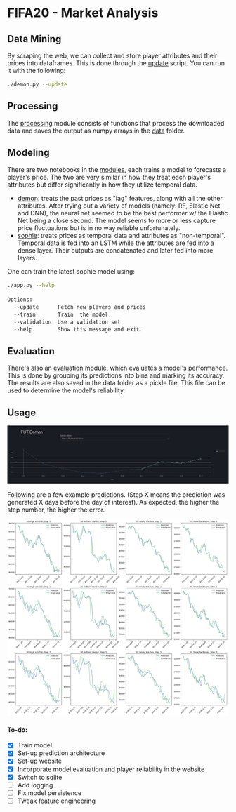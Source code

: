 # FIFA20 - Market Analysis

## Data Mining

By scraping the web, we can collect and store player attributes and their prices into dataframes. This is done through the [update](https://github.com/cvaf/fut/blob/master/modules/update.py) script. You can run it with the following:

```bash
./demon.py --update 
```

## Processing

The [processing](https://github.com/cvaf/fut/blob/master/modules/preprocessing.py) module consists of functions that process the downloaded data and saves the output as numpy arrays in the [data](https://github.com/cvaf/fut/tree/master/data) folder. 

## Modeling

There are two notebooks in the [modules](https://github.com/cvaf/fut/tree/master/modules), each trains a model to forecasts a player's price. The two are very similar in how they treat each player's attributes but differ significantly in how they utilize temporal data. 

- [demon](https://github.com/cvaf/fut/blob/master/modules/demon.ipynb): treats the past prices as "lag" features, along with all the other attributes. After trying out a variety of models (namely: RF, Elastic Net and DNN), the neural net seemed to be the best performer w/ the Elastic Net being a close second. The model seems to more or less capture price fluctuations but is in no way reliable unfortunately.
- [sophie](https://github.com/cvaf/fut/blob/master/modules/sophie.ipynb): treats prices as temporal data and attributes as "non-temporal". Temporal data is fed into an LSTM while the attributes are fed into a dense layer. Their outputs are concatenated and later fed into more layers. 

One can train the latest sophie model using:

```bash
./app.py --help

Options:
  --update      Fetch new players and prices
  --train       Train  the model
  --validation  Use a validation set
  --help        Show this message and exit.
```

## Evaluation

There's also an [evaluation](https://github.com/cvaf/fut/blob/master/modules/preprocessing.py) module, which evaluates a model's performance. This is done by grouping its predictions into bins and marking its accuracy. The results are also saved in the data folder as a pickle file. This file can be used to determine the model's reliability.

## Usage

<img src="images/example5.png" width="900" />

Following are a few example predictions. (Step X means the prediction was generated X days before the day of interest). As expected, the higher the step number, the higher the error. 

<img src="images/example4.png" width="900" />

#### To-do:

- [x] Train model
- [x] Set-up prediction architecture
- [x] Set-up website
- [x] Incorporate model evaluation and player reliability in the website
- [x] Switch to sqlite
- [ ] Add logging
- [ ] Fix model persistence
- [ ] Tweak feature engineering
